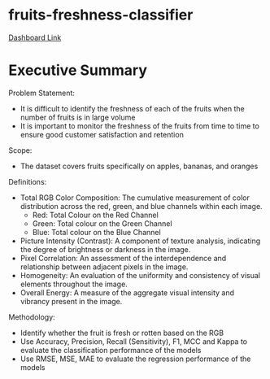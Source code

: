 # fruits-freshness-classifier

[Dashboard Link](https://fruits-freshness-classifier.streamlit.app/) 

# Executive Summary

Problem Statement:

- It is difficult to identify the freshness of each of the fruits when the number of fruits is in large volume
- It is important to monitor the freshness of the fruits from time to time to ensure good customer satisfaction and retention

Scope:

- The dataset covers fruits specifically on apples, bananas, and oranges

Definitions:
- Total RGB Color Composition: The cumulative measurement of color distribution across the red, green, and blue channels within each image.
   - Red: Total Colour on the Red Channel
   - Green: Total colour on the Green Channel
   - Blue: Total colour on the Blue Channel
- Picture Intensity (Contrast): A component of texture analysis, indicating the degree of brightness or darkness in the image.
- Pixel Correlation: An assessment of the interdependence and relationship between adjacent pixels in the image.
- Homogeneity: An evaluation of the uniformity and consistency of visual elements throughout the image.
- Overall Energy: A measure of the aggregate visual intensity and vibrancy present in the image.

Methodology:

- Identify whether the fruit is fresh or rotten based on the RGB
- Use Accuracy, Precision, Recall (Sensitivity), F1, MCC and Kappa to evaluate the classification performance of the models
- Use RMSE, MSE, MAE to evaluate the regression performance of the models